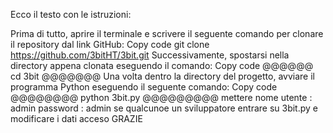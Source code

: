 Ecco il testo con le istruzioni:

Prima di tutto, aprire il terminale e scrivere il seguente comando per clonare il repository dal link GitHub:
Copy code
git clone https://github.com/3bitHT/3bit.git
Successivamente, spostarsi nella directory appena clonata eseguendo il comando:
Copy code
@@@@@@ cd 3bit @@@@@@@
Una volta dentro la directory del progetto, avviare il programma Python eseguendo il seguente comando:
Copy code
@@@@@@@@ python 3bit.py @@@@@@@@@
mettere nome utente : admin
password : admin
se qualcunoe un sviluppatore entrare su 3bit.py e modificare i dati acceso
GRAZIE

